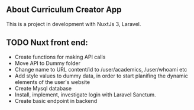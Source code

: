 ## About Curriculum Creator App

This is a project in development with NuxtJs 3, Laravel. 

## TODO Nuxt front end:
- Create functions for making API calls
- Move API to Dummy folder
- Change name to URL content/id to /user/academics, /user/whoami etc
- Add style values to dummy data, in order to start planifing the dynamic elements of the user's website 
- Create Mysql database
- Install, implement, investigate login with Laravel Sanctum.
- Create basic endpoint in backend
